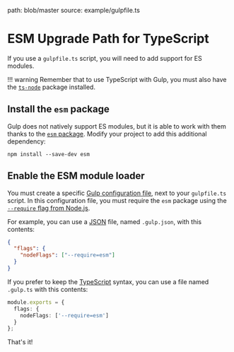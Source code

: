 path: blob/master
source: example/gulpfile.ts

# ESM Upgrade Path for TypeScript
If you use a `gulpfile.ts` script, you will need to add support for ES modules.

!!! warning
    Remember that to use TypeScript with Gulp, you must also have
    the [`ts-node`](https://www.npmjs.com/package/ts-node) package installed.

## Install the `esm` package
Gulp does not natively support ES modules, but it is able to work with them thanks to the [`esm` package](https://www.npmjs.com/package/esm). Modify your project to add this additional dependency:

```shell
npm install --save-dev esm
```

## Enable the ESM module loader
You must create a specific [Gulp configuration file](https://www.npmjs.com/package/gulp-cli#configuration), next to your `gulpfile.ts` script.
In this configuration file, you must require the `esm` package using the [`--require` flag from Node.js](https://nodejs.org/api/cli.html#cli_r_require_module).

For example, you can use a [JSON](https://www.json.org) file, named `.gulp.json`, with this contents:

```json
{
  "flags": {
    "nodeFlags": ["--require=esm"]
  }
}
```

If you prefer to keep the [TypeScript](https://www.typescriptlang.org) syntax, you can use a file named `.gulp.ts` with this contents:

```ts
module.exports = {
  flags: {
    nodeFlags: ['--require=esm']
  }
};
```

That's it!
